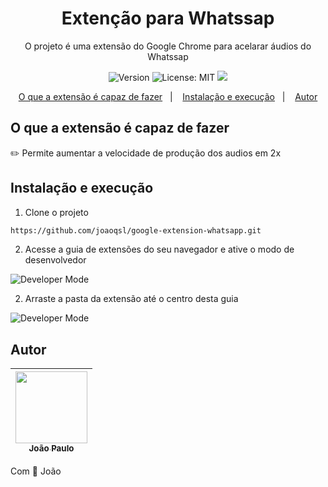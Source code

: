 <h1 align="center">Extenção para Whatssap</h1>

<p align="center">O projeto é uma extensão do Google Chrome para acelarar áudios do Whatssap</p>

<p align="center">
    <img alt="Version" src="https://img.shields.io/badge/version-1.0.0-success" />
    <img alt="License: MIT" src="https://img.shields.io/badge/License-MIT-9cf" />
    <a aria-label="João" href="www.instagram.com/joaopaulo.316">
        <img src="https://img.shields.io/badge/João-Follow-green?logo=instagram&style=social"></img>
    </a>
</p>

<p align="center">
  <a href="#-o-que-a-extensão-é-capaz-de-fazer">O que a extensão é capaz de fazer</a>&nbsp;&nbsp;&nbsp;|&nbsp;&nbsp;&nbsp;
  <a href="#-instalação-e-execução">Instalação e execução</a>&nbsp;&nbsp;&nbsp;|&nbsp;&nbsp;&nbsp;
  <a href="#-autor">Autor</a>
</p>

## O que a extensão é capaz de fazer

:pencil2: Permite aumentar a velocidade de produção dos audios em 2x

## Instalação e execução

1. Clone o projeto

```sh
https://github.com/joaoqsl/google-extension-whatsapp.git
```

2. Acesse a guia de extensões do seu navegador e ative o modo de desenvolvedor

<img src="https://github.com/joaoqsl/google-extension-whatsapp/blob/master/images/devmode.jpg" alt="Developer Mode"/>


2. Arraste a pasta da extensão até o centro desta guia

<img src="https://github.com/joaoqsl/google-extension-whatsapp/blob/master/images/folder.jpg" alt="Developer Mode"/>

## Autor

[<img src="https://avatars1.githubusercontent.com/u/44358797?s=460&u=92c21a0ebaaa422df3ca83ba2bab8ea838a7cf7e&v=4" width=115 > <br> <sub> João Paulo </sub>](https://github.com/joaoqsl) |
| :---: | 


Com 💜 João